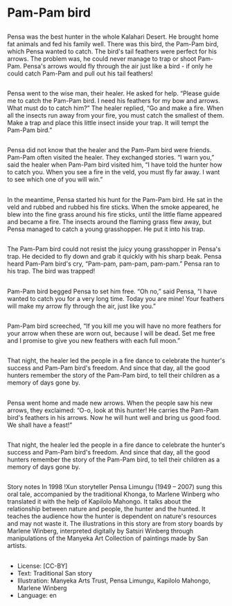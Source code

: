 # Pam-Pam bird

##
Pensa was the best hunter in the
whole Kalahari Desert. He brought
home fat animals and fed his family
well.
There was this bird, the Pam-Pam
bird, which Pensa wanted to catch.
The bird's tail feathers were perfect
for his arrows. The problem was, he
could never manage to trap or
shoot Pam-Pam.
Pensa's arrows would fly through
the air just like a bird - if only he
could catch Pam-Pam and pull out
his tail feathers!

##
Pensa went to the wise man, their
healer. He asked for help. “Please
guide me to catch the Pam-Pam
bird. I need his feathers for my bow
and arrows. What must do to catch
him?”
The healer replied, “Go and make a
fire. When all the insects run away
from your fire, you must catch the
smallest of them. Make a trap and
place this little insect inside your
trap. It will tempt the Pam-Pam
bird.”

##
Pensa did not know that the healer
and the Pam-Pam bird were friends.
Pam-Pam often visited the healer.
They exchanged stories.
“I warn you,” said the healer when
Pam-Pam bird visited him, “I have
told the hunter how to catch you.
When you see a fire in the veld, you
must fly far away. I want to see
which one of you will win.”

##
In the meantime, Pensa started his
hunt for the Pam-Pam bird. He sat in
the veld and rubbed and rubbed his
fire sticks. When the smoke
appeared, he blew into the fine
grass around his fire sticks, until the
little flame appeared and became a
fire.
The insects around the flaming
grass flew away, but Pensa
managed to catch a young
grasshopper. He put it into his trap.

##
The Pam-Pam bird could not resist
the juicy young grasshopper in
Pensa's trap. He decided to fly
down and grab it quickly with his
sharp beak.
Pensa heard Pam-Pam bird's cry,
“Pam-pam, pam-pam, pam-pam.”
Pensa ran to his trap. The bird was
trapped!

##
Pam-Pam bird begged Pensa to set
him free.
“Oh no,” said Pensa, “I have wanted
to catch you for a very long time.
Today you are mine! Your feathers
will make my arrow fly through the
air, just like you.”

##
Pam-Pam bird screeched, “If you kill
me you will have no more feathers
for your arrow when these are worn
out, because I will be dead. Set me
free and I promise to give you new
feathers with each full moon.”

##
That night, the healer led the
people in a fire dance to celebrate
the hunter's success and Pam-Pam
bird's freedom.
And since that day, all the good
hunters remember the story of the
Pam-Pam bird, to tell their children
as a memory of days gone by.

##
Pensa went home and made new
arrows. When the people saw his
new arrows, they exclaimed:
“O-o, look at this hunter! He carries
the Pam-Pam bird's feathers in his
arrows. Now he will hunt well and
bring us good food. We shall have a
feast!”

##
That night, the healer led the
people in a fire dance to celebrate
the hunter's success and Pam-Pam
bird's freedom.
And since that day, all the good
hunters remember the story of the
Pam-Pam bird, to tell their children
as a memory of days gone by.

##
Story notes
In 1998 !Xun storyteller Pensa Limungu (1949 – 2007) sung this
oral tale, accompanied by the traditional Khonga, to Marlene
Winberg who translated it with the help of Kapilolo Mahongo. It
talks about the relationship between nature and people, the
hunter and the hunted. It teaches the audience how the hunter is
dependent on nature's resources and may not waste it.
The illustrations in this story are from story boards by Marlene
Winberg, interpreted digitally by Satsiri Winberg through
manipulations of the Manyeka Art Collection of paintings made by
San artists.

##
* License: [CC-BY]
* Text: Traditional San story
* Illustration: Manyeka Arts Trust, Pensa Limungu, Kapilolo Mahongo, Marlene Winberg
* Language: en
